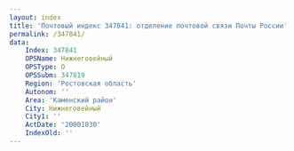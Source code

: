 ```yaml
---
layout: index
title: 'Почтовый индекс 347841: отделение почтовой связи Почты России'
permalink: /347841/
data:
    Index: 347841
    OPSName: Нижнеговейный
    OPSType: О
    OPSSubm: 347819
    Region: 'Ростовская область'
    Autonom: ''
    Area: 'Каменский район'
    City: Нижнеговейный
    City1: ''
    ActDate: '20001030'
    IndexOld: ''
---
```

